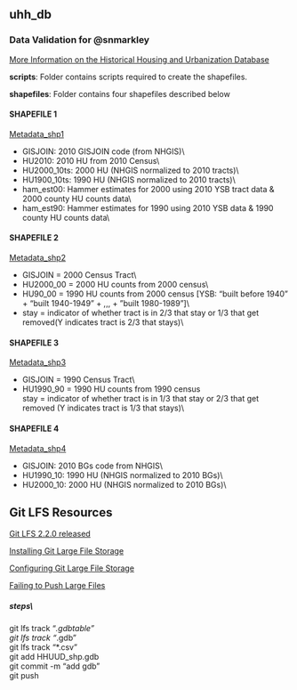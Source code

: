 ## uhh_db

### Data Validation for @snmarkley
[More Information on the Historical Housing and Urbanization Database](https://github.com/snmarkley1/HIST_HU_URB)


**scripts**: Folder contains scripts required to create the shapefiles.

**shapefiles**: Folder contains four shapefiles described below

#### SHAPEFILE 1
[Metadata_shp1](https://github.com/critgeog/urban_scott/tree/master/shapes/tracts_2010)
* GISJOIN: 2010 GISJOIN code (from NHGIS)\
* HU2010: 2010 HU from 2010 Census\
* HU2000_10ts: 2000 HU (NHGIS normalized to 2010 tracts)\
* HU1900_10ts: 1990 HU (NHGIS normalized to 2010 tracts)\
* ham_est00: Hammer estimates for 2000 using 2010 YSB tract data & 2000 county HU counts data\
* ham_est90: Hammer estimates for 1990 using 2010 YSB data & 1990 county HU counts data\

#### SHAPEFILE 2
[Metadata_shp2](https://github.com/critgeog/urban_scott/tree/master/shapes/tracts_2000)
* GISJOIN = 2000 Census Tract\
* HU2000_00 = 2000 HU counts from 2000 census\
* HU90_00 = 1990 HU counts from 2000 census [YSB: “built before 1940” + “built 1940-1949” + ,,, + ”built 1980-1989”]\
* stay = indicator of whether tract is in 2/3 that stay or 1/3 that get removed(Y indicates tract is 2/3 that stays)\


#### SHAPEFILE 3
[Metadata_shp3](https://github.com/critgeog/urban_scott/tree/master/shapes/tracts_1990)
* GISJOIN = 1990 Census Tract\
* HU1990_90 = 1990 HU counts from 1990 census\
stay = indicator of whether tract is in 1/3 that stay or 2/3 that get removed (Y indicates tract is 1/3 that stays)\
           

#### SHAPEFILE 4
[Metadata_shp4](https://github.com/critgeog/urban_scott/tree/master/shapes/bgroups_2010)
* GISJOIN: 2010 BGs code from NHGIS\
* HU1990_10: 1990 HU (NHGIS normalized to 2010 BGs)\
* HU2000_10: 2000 HU (NHGIS normalized to 2010 BGs)\


## Git LFS Resources

[Git LFS 2.2.0 released](https://github.blog/2017-06-27-git-lfs-2-2-0-released/)

[Installing Git Large File Storage](https://docs.github.com/en/github/managing-large-files/versioning-large-files/installing-git-large-file-storage)

[Configuring Git Large File Storage](https://docs.github.com/en/github/managing-large-files/versioning-large-files/configuring-git-large-file-storage)

[Failing to Push Large Files](https://github.com/git-lfs/git-lfs/issues/1933#issuecomment-351275765)

##### steps\
git lfs track “*.gdbtable”\
git lfs track “*.gdb”\
git lfs track “*.csv”\
git add HHUUD_shp.gdb\
git commit -m “add gdb”\
git push
